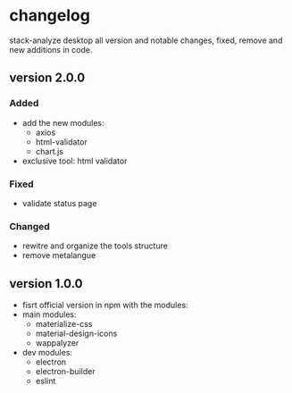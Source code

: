 # changelog

stack-analyze desktop all version and notable changes, fixed, remove and new additions in code.

## version 2.0.0
### Added
- add the new modules:
    - axios
    - html-validator
    - chart.js
- exclusive tool: html validator
### Fixed
- validate status page
### Changed
- rewitre and organize the tools structure
- remove metalangue

## version 1.0.0
- fisrt official version in npm with the modules:
- main modules:    
    - materialize-css
    - material-design-icons
    - wappalyzer
- dev modules:
    - electron
    - electron-builder
    - eslint